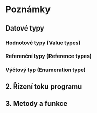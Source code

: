# Poznámky

## Datové typy

### Hodnotové typy (Value types)



### Referenční typy (Reference types)

### Výčtový typ (Enumeration type)

## 2. Řízení toku programu

## 3. Metody a funkce